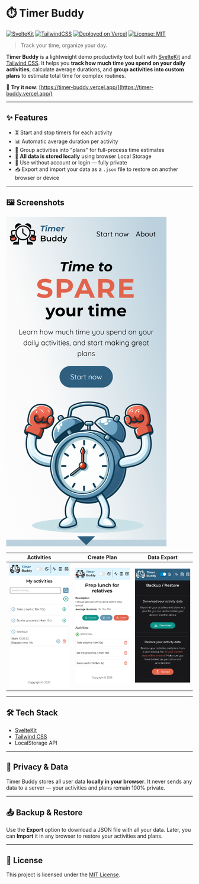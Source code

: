 # ⏱️ Timer Buddy

[![SvelteKit](https://img.shields.io/badge/Built%20with-SvelteKit-orange?logo=svelte)](https://kit.svelte.dev/)
[![TailwindCSS](https://img.shields.io/badge/Styled%20with-TailwindCSS-38bdf8?logo=tailwindcss)](https://tailwindcss.com/)
[![Deployed on Vercel](https://img.shields.io/badge/Deployed%20on-Vercel-black?logo=vercel)](https://timer-buddy.vercel.app/)
[![License: MIT](https://img.shields.io/badge/License-MIT-yellow.svg)](LICENSE)

> Track your time, organize your day.

**Timer Buddy** is a lightweight demo productivity tool built with [SvelteKit](https://kit.svelte.dev/) and [Tailwind CSS](https://tailwindcss.com/). It helps you **track how much time you spend on your daily activities**, calculate average durations, and **group activities into custom plans** to estimate total time for complex routines.

🔗 **Try it now**: [https://timer-buddy.vercel.app/](https://timer-buddy.vercel.app/)

---

## ✨ Features

- ⏳ Start and stop timers for each activity
- 📊 Automatic average duration per activity
- 🧩 Group activities into "plans" for full-process time estimates
- 💾 **All data is stored locally** using browser Local Storage
- 🔐 Use without account or login — fully private
- 📥 Export and import your data as a `.json` file to restore on another browser or device

---

## 🖼️ Screenshots

![Activity List](./screenshots/landing.png)

| Activities                                     | Create Plan                            | Data Export                              |
| ---------------------------------------------- | -------------------------------------- | ---------------------------------------- |
| ![Activity List](./screenshots/activities.png) | ![Create Plan](./screenshots/plan.png) | ![Export Data](./screenshots/backup.png) |

---

## 🛠️ Tech Stack

- [SvelteKit](https://kit.svelte.dev/)
- [Tailwind CSS](https://tailwindcss.com/)
- LocalStorage API

---

## 🔐 Privacy & Data

Timer Buddy stores all user data **locally in your browser**. It never sends any data to a server — your activities and plans remain 100% private.

---

## 📤 Backup & Restore

Use the **Export** option to download a JSON file with all your data. Later, you can **Import** it in any browser to restore your activities and plans.

---

## 📎 License

This project is licensed under the [MIT License](LICENSE).
